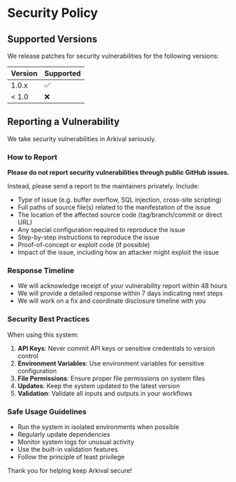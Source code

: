 # Security Policy

## Supported Versions

We release patches for security vulnerabilities for the following versions:

| Version | Supported          |
| ------- | ------------------ |
| 1.0.x   | :white_check_mark: |
| < 1.0   | :x:                |

## Reporting a Vulnerability

We take security vulnerabilities in Arkival seriously.

### How to Report

**Please do not report security vulnerabilities through public GitHub issues.**

Instead, please send a report to the maintainers privately. Include:

- Type of issue (e.g. buffer overflow, SQL injection, cross-site scripting)
- Full paths of source file(s) related to the manifestation of the issue
- The location of the affected source code (tag/branch/commit or direct URL)
- Any special configuration required to reproduce the issue
- Step-by-step instructions to reproduce the issue
- Proof-of-concept or exploit code (if possible)
- Impact of the issue, including how an attacker might exploit the issue

### Response Timeline

- We will acknowledge receipt of your vulnerability report within 48 hours
- We will provide a detailed response within 7 days indicating next steps
- We will work on a fix and coordinate disclosure timeline with you

### Security Best Practices

When using this system:

1. **API Keys**: Never commit API keys or sensitive credentials to version control
2. **Environment Variables**: Use environment variables for sensitive configuration
3. **File Permissions**: Ensure proper file permissions on system files
4. **Updates**: Keep the system updated to the latest version
5. **Validation**: Validate all inputs and outputs in your workflows

### Safe Usage Guidelines

- Run the system in isolated environments when possible
- Regularly update dependencies
- Monitor system logs for unusual activity
- Use the built-in validation features
- Follow the principle of least privilege

Thank you for helping keep Arkival secure!
